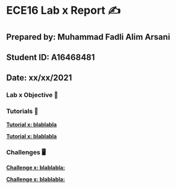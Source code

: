 # ECE16 Lab x Report :writing_hand:
## Prepared by: Muhammad Fadli Alim Arsani
## Student ID: A16468481
## Date: xx/xx/2021

### Lab x Objective :pushpin:

### Tutorials :memo:

<ins>__Tutorial x: blablabla__</ins>
<!--- A brief description of what you understand/learned from the tutorial -->  

<ins>__Tutorial x: blablabla__</ins>  
<!--- A brief description of what you understand/learned from the tutorial -->  

### Challenges :desktop_computer:

<ins>__Challenge x: blablabla:__</ins>  

<!--- your comments on what the challenge asks you to do -->  

<!--- tip: write in concise readable paragraphs -->  

<!--- insert some images here, if any. -->  

<ins>__Challenge x: blablabla:__</ins>  

<!--- your comments on what the challenge asks you to do -->  

<!--- tip: write in concise readable paragraphs -->  

<!--- insert some images here, if any. -->  


